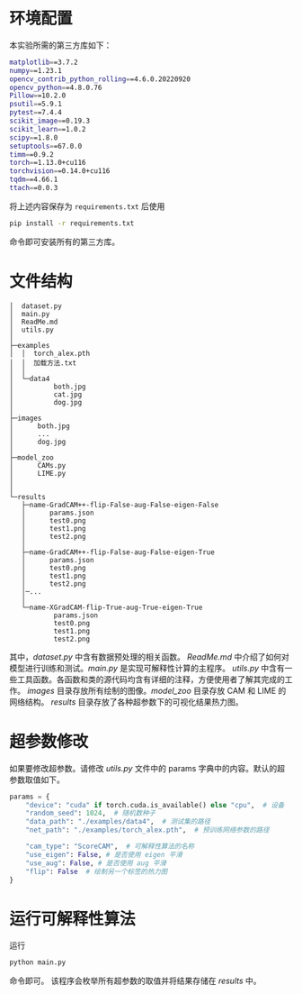 # 环境配置
本实验所需的第三方库如下：
```bash
matplotlib==3.7.2
numpy==1.23.1
opencv_contrib_python_rolling==4.6.0.20220920
opencv_python==4.8.0.76
Pillow==10.2.0
psutil==5.9.1
pytest==7.4.4
scikit_image==0.19.3
scikit_learn==1.0.2
scipy==1.8.0
setuptools==67.0.0
timm==0.9.2
torch==1.13.0+cu116
torchvision==0.14.0+cu116
tqdm==4.66.1
ttach==0.0.3
```
将上述内容保存为 `requirements.txt` 后使用
```bash
pip install -r requirements.txt
```
命令即可安装所有的第三方库。

# 文件结构
```
│  dataset.py
│  main.py
│  ReadMe.md
│  utils.py
│  
├─examples
│  │  torch_alex.pth
│  │  加载方法.txt
│  │  
│  └─data4
│          both.jpg
│          cat.jpg
│          dog.jpg
│          
├─images
│      both.jpg
│      ...
│      dog.jpg
│      
├─model_zoo
│      CAMs.py
│      LIME.py
│          
│          
└─results
   ├─name-GradCAM++-flip-False-aug-False-eigen-False
   │      params.json
   │      test0.png
   │      test1.png
   │      test2.png
   │      
   ├─name-GradCAM++-flip-False-aug-False-eigen-True
   │      params.json
   │      test0.png
   │      test1.png
   │      test2.png
   │─...
   │      
   └─name-XGradCAM-flip-True-aug-True-eigen-True
           params.json
           test0.png
           test1.png
           test2.png
```
其中，*dataset.py* 中含有数据预处理的相关函数。
*ReadMe.md* 中介绍了如何对模型进行训练和测试。*main.py* 是实现可解释性计算的主程序。
*utils.py* 中含有一些工具函数。各函数和类的源代码均含有详细的注释，方便使用者了解其完成的工作。
*images* 目录存放所有绘制的图像。*model_zoo* 目录存放 CAM 和 LIME 的网络结构。
*results* 目录存放了各种超参数下的可视化结果热力图。

# 超参数修改
如果要修改超参数。请修改 *utils.py* 文件中的 params 字典中的内容。默认的超参数取值如下。
```python
params = {
    "device": "cuda" if torch.cuda.is_available() else "cpu",  # 设备
    "random_seed": 1024,  # 随机数种子
    "data_path": "./examples/data4",  # 测试集的路径
    "net_path": "./examples/torch_alex.pth",  # 预训练网络参数的路径

    "cam_type": "ScoreCAM",  # 可解释性算法的名称
    "use_eigen": False, # 是否使用 eigen 平滑
    "use_aug": False, # 是否使用 aug 平滑
    "flip": False  # 绘制另一个标签的热力图
}
```

# 运行可解释性算法
运行
```bash
python main.py
```
命令即可。
该程序会枚举所有超参数的取值并将结果存储在 *results* 中。